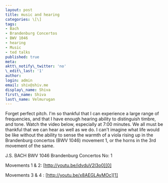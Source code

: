 ```yaml
---
layout: post
title: music and hearing
categories: \[\]
tags:
- Bach
- Brandenburg Concertos
- BWV 1046
- hearing
- Music
- ted talks
published: true
meta:
aktt\_notify\_twitter: 'no'
\_edit\_last: '1'
author:
login: admin
email: shiv@shiv.me
display\_name: Shiva
first\_name: Shiva
last\_name: Velmurugan
---
```


Forget perfect pitch. I'm so thankful that I can experience a large range of frequencies, and that I have enough hearing ability to distinguish timbre, and tone. Watch the video below, especially at 7:00 minutes. We all must be thankful that we can hear as well as we do. I can't imagine what life would be like without the ability to sense the warmth of a viola rising up in the Brandenburg concertos (BWV 1046) movement 1, or the horns in the 3rd movement of the same.

J.S. BACH BWV 1046 Brandenburg Concertos No: 1

Movements 1 & 2: [http://youtu.be/idvduV2I3o0][0]

Movements 3 & 4 : [http://youtu.be/x8AEGLAyMOc][1]



[0]: http://youtu.be/idvduV2I3o0
[1]: http://youtu.be/x8AEGLAyMOc